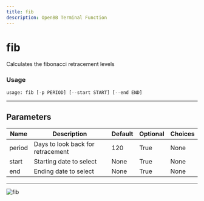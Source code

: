 ```yaml
---
title: fib
description: OpenBB Terminal Function
---
```


# fib

Calculates the fibonacci retracement levels
### Usage 
```python
usage: fib [-p PERIOD] [--start START] [--end END]
```
---
## Parameters
| Name | Description | Default | Optional | Choices |
| ---- | ----------- | ------- | -------- | ------- |
| period | Days to look back for retracement | 120 | True | None |
| start | Starting date to select | None | True | None |
| end | Ending date to select | None | True | None |
---
![fib](https://user-images.githubusercontent.com/46355364/154310727-81a1eab3-5565-42c7-8b47-4f80288dd700.png)

